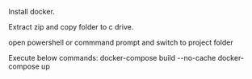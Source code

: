 Install docker.

Extract zip and copy folder to c drive.

open powershell or commmand prompt and switch to project folder

Execute below commands:
docker-compose build --no-cache
docker-compose up

